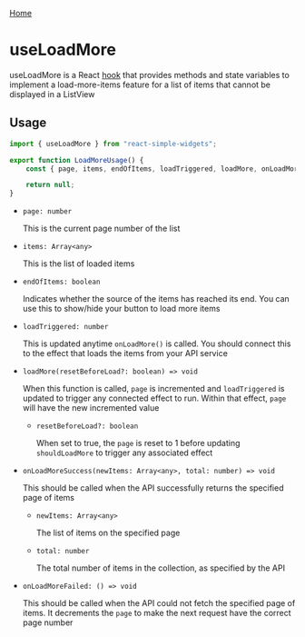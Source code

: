 [Home](../../../README.md)

# useLoadMore

useLoadMore is a React [hook](https://reactjs.org/docs/hooks-intro.html) that provides methods and
state variables to implement a load-more-items feature for a list of items that cannot be displayed
in a ListView

## Usage

```jsx
import { useLoadMore } from "react-simple-widgets";

export function LoadMoreUsage() {
    const { page, items, endOfItems, loadTriggered, loadMore, onLoadMoreSuccess, onLoadMoreFailed } = useLoadMore();

    return null;
}
```

-   `page: number`

    This is the current page number of the list

-   `items: Array<any>`

    This is the list of loaded items

-   `endOfItems: boolean`

    Indicates whether the source of the items has reached its end. You can use this to show/hide
    your button to load more items

-   `loadTriggered: number`

    This is updated anytime `onLoadMore()` is called. You should connect this to the effect that
    loads the items from your API service

-   `loadMore(resetBeforeLoad?: boolean) => void`

    When this function is called, `page` is incremented and `loadTriggered` is updated to trigger
    any connected effect to run. Within that effect, `page` will have the new incremented value

    -   `resetBeforeLoad?: boolean`

        When set to true, the `page` is reset to 1 before updating `shouldLoadMore` to trigger any
        associated effect

-   `onLoadMoreSuccess(newItems: Array<any>, total: number) => void`

    This should be called when the API successfully returns the specified page of items

    -   `newItems: Array<any>`

        The list of items on the specified page

    -   `total: number`

        The total number of items in the collection, as specified by the API

-   `onLoadMoreFailed: () => void`

    This should be called when the API could not fetch the specified page of items. It decrements
    the `page` to make the next request have the correct page number
